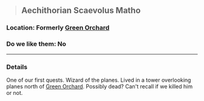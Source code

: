 >## Aechithorian Scaevolus Matho

### Location: Formerly [Green Orchard](../../Locations/Green%20Orchard.md)

### Do we like them: No

***

### Details

One of our first quests. Wizard of the planes. Lived in a tower overlooking planes north of [Green Orchard](../../Locations/Green%20Orchard.md). Possibly dead? Can't recall if we killed him or not.